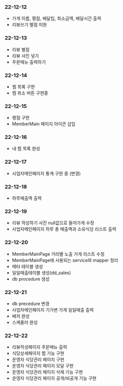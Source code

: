 ### 22-12-12
- 가게 이름, 평점, 배달팁, 최소금액, 배달시간 출력
- 리뷰쓰기 별점 미완

### 22-12-13
- 리뷰 별점
- 리뷰 사진 넣기
- 주문메뉴 출력하기

### 22-12-14
- 찜 목록 구현
- 찜 취소 버튼 구현중

### 22-12-15
- 평점 구현
- MemberMain 페이지 아이콘 삽입

### 22-12-16
- 내 찜 목록 완성

### 22-12-17
- 사업자메인페이지 통계 구현 중 (변경)

### 22-12-18
- 하루매출액 출력

### 22-12-19
- 리뷰 작성하기 사진 null값으로 들어가게 수정
- 사업자메인페이지 하루 총 매출액과 소유식당 리스트 출력

### 22-12-20
- MemberMainPage 거리별 노출 가게 리스트 수정
- MemberMainPage에 사용되는 service와 mapper 정리
- 메타 테이블 생성
- 일일매출테이블 생성(dd_sales)
- db procedure 생성

### 22-12-21
- db precedure 변경
- 사업자메인페이지 기가변 가게 일일매출 출력 
- 배치 완성
- 스케줄러 완성 

### 22-12-22
- 리뷰작성페이지 주문메뉴 출력 
- 식당상세페이지 찜 기능 구현
- 운영자 식당관리 페이지 구현
- 운영자 식당관리 페이지 모달 구현
- 운영자 식당관리 페이지 삭제 기능 구현
- 운영자 식당관리 페이지 공개/비공개 기능 구현